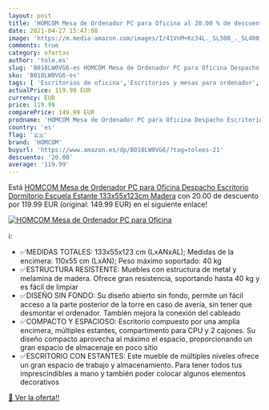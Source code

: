```yaml
---
layout: post
title: 'HOMCOM Mesa de Ordenador PC para Oficina al 20.00 % de descuento'
date: 2021-04-27 15:47:08
image: 'https://m.media-amazon.com/images/I/41VnM+Kc34L._SL500_._SL400_.jpg'
comments: true
category: ofertas
author: 'tole.es'
slug: 'B018LW0VG6-es HOMCOM Mesa de Ordenador PC para Oficina Despacho...'
sku: 'B018LW0VG6-es'
tags: [ 'Escritorios de oficina','Escritorios y mesas para ordenador','Hogar y cocina','Mesas para ordenador','Muebles de hogar','Muebles de oficina en casa','homcom','ordenador', ]
actualPrice: 119.99 EUR
currency: EUR
price: 119.99
comparePrice: 149.99 EUR
prodname: 'HOMCOM Mesa de Ordenador PC para Oficina Despacho Escritorio Dormitorio Escuela Estante 133x55x123cm Madera'
country: 'es'
flag: '🇪🇸'
brand: 'HOMCOM'
buyurl: 'https://www.amazon.es/dp/B018LW0VG6/?tag=tolees-21'
descuento: '20.00'
average: '119.99'
---
```


Está [HOMCOM Mesa de Ordenador PC para Oficina Despacho Escritorio Dormitorio Escuela Estante 133x55x123cm Madera](https://www.amazon.es/dp/B018LW0VG6/?tag=tolees-21) con 20.00 de descuento por 119.99 EUR (original: 149.99 EUR) en el siguiente enlace!

[![HOMCOM Mesa de Ordenador PC para Oficina](https://m.media-amazon.com/images/I/41VnM+Kc34L._SL500_._SL400_.jpg)](https://www.amazon.es/dp/B018LW0VG6/?tag=tolees-21)

ℹ️:

- ✅MEDIDAS TOTALES: 133x55x123 cm (LxANxAL); Medidas de la encimera: 110x55 cm (LxAN); Peso máximo soportado: 40 kg
- ✅ESTRUCTURA RESISTENTE: Muebles con estructura de metal y melamina de madera. Ofrece gran resistencia, soportando hasta 40 kg y es fácil de limpiar
- ✅DISEÑO SIN FONDO: Su diseño abierto sin fondo, permite un fácil acceso a la parte posterior de la torre en caso de avería, sin tener que desmontar el ordenador. También mejora la conexión del cableado
- ✅COMPACTO Y ESPACIOSO: Escritorio compuesto por una amplia encimera, múltiples estantes, compartimento para CPU y 2 cajones. Su diseño compacto aprovecha al máximo el espacio, proporcionando un gran espacio de almacenaje en poco sitio
- ✅ESCRITORIO CON ESTANTES: Este mueble de múltiples niveles ofrece un gran espacio de trabajo y almacenamiento. Para tener todos tus imprescindibles a mano y también poder colocar algunos elementos decorativos

[🛒 Ver la oferta!!](https://www.amazon.es/dp/B018LW0VG6/?tag=tolees-21)
